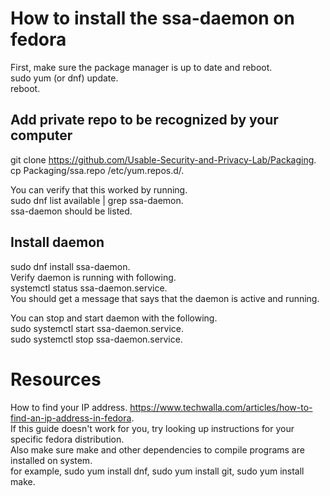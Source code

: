 # How to install the ssa-daemon on fedora

First, make sure the package manager is up to date and reboot.   
    sudo yum (or dnf) update.    
    reboot. 

## Add private repo to be recognized by your computer
git clone https://github.com/Usable-Security-and-Privacy-Lab/Packaging.   
cp Packaging/ssa.repo  /etc/yum.repos.d/.    

You can verify that this worked by running.    
sudo dnf list available | grep ssa-daemon.    
ssa-daemon should be listed.    

## Install daemon
sudo dnf install ssa-daemon.     
 Verify daemon is running with following.   
 systemctl status ssa-daemon.service.    
 You should get a message that says that the daemon is active and running. 
 
You can stop and start daemon with the following.  
sudo systemctl start ssa-daemon.service.  
sudo systemctl stop ssa-daemon.service.  


# Resources

How to find your IP address. 
https://www.techwalla.com/articles/how-to-find-an-ip-address-in-fedora.  
If this guide doesn't work for you, try looking up instructions for your specific fedora distribution.  
Also make sure make and other dependencies to compile programs are installed on system.   
 for example, sudo yum install dnf, sudo yum install git, sudo yum install make.   
